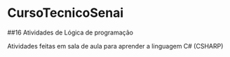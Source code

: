 # CursoTecnicoSenai

##16 Atividades de Lógica de programação

Atividades feitas em sala de aula para aprender a linguagem C# (CSHARP)